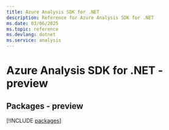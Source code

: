 ```yaml
---
title: Azure Analysis SDK for .NET
description: Reference for Azure Analysis SDK for .NET
ms.date: 03/06/2025
ms.topic: reference
ms.devlang: dotnet
ms.service: analysis
---
```

# Azure Analysis SDK for .NET - preview
## Packages - preview
[!INCLUDE [packages](analysis-index.md)]
